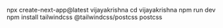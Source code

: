 
npx create-next-app@latest vijayakrishna
cd vijayakrishna
npm run dev
npm install tailwindcss @tailwindcss/postcss postcss
